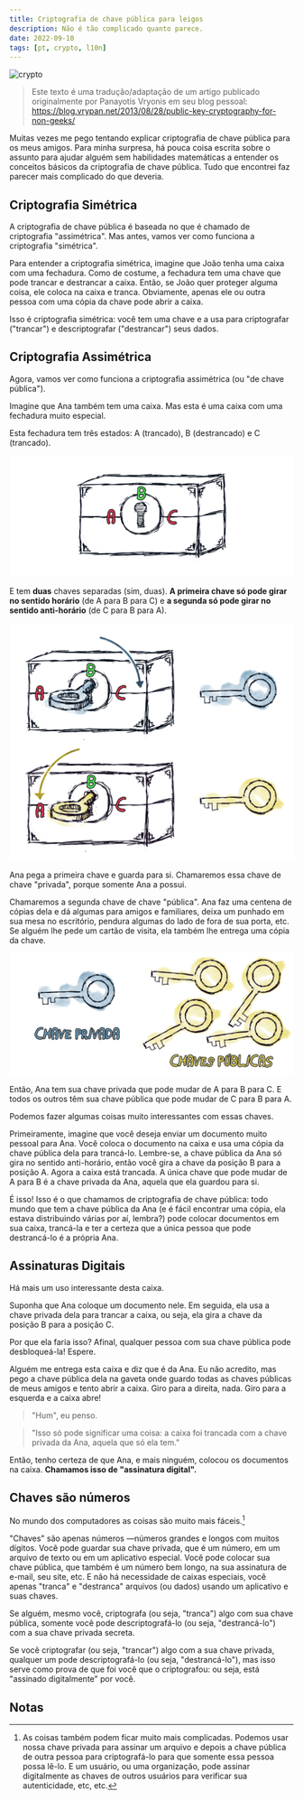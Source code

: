 ```yaml
---
title: Criptografia de chave pública para leigos
description: Não é tão complicado quanto parece.
date: 2022-09-10
tags: [pt, crypto, l10n]
---
```


![crypto](assets/crypto.png)

>Este texto é uma tradução/adaptação de um artigo publicado originalmente por Panayotis Vryonis em seu blog pessoal: https://blog.vrypan.net/2013/08/28/public-key-cryptography-for-non-geeks/

Muitas vezes me pego tentando explicar criptografia de chave pública para os meus amigos.
Para minha surpresa, há pouca coisa escrita sobre o assunto para ajudar alguém sem habilidades matemáticas a entender os conceitos básicos da criptografia de chave pública.
Tudo que encontrei faz parecer mais complicado do que deveria.

## Criptografia Simétrica
A criptografia de chave pública é baseada no que é chamado de criptografia "assimétrica".
Mas antes, vamos ver como funciona a criptografia "simétrica".

Para entender a criptografia simétrica, imagine que João tenha uma caixa com uma fechadura.
Como de costume, a fechadura tem uma chave que pode trancar e destrancar a caixa.
Então, se João quer proteger alguma coisa, ele coloca na caixa e tranca.
Obviamente, apenas ele ou outra pessoa com uma cópia da chave pode abrir a caixa.

Isso é criptografia simétrica: você tem uma chave e a usa para criptografar ("trancar") e descriptografar ("destrancar") seus dados.

## Criptografia Assimétrica
Agora, vamos ver como funciona a criptografia assimétrica (ou "de chave pública").

Imagine que Ana também tem uma caixa.
Mas esta é uma caixa com uma fechadura muito especial.

Esta fechadura tem três estados: A (trancado), B (destrancado) e C (trancado).

![crypto-pub01](assets/crypto-pub01.png)

E tem **duas** chaves separadas (sim, duas).
**A primeira chave só pode girar no sentido horário** (de A para B para C) e **a segunda só pode girar no sentido anti-horário** (de C para B para A).

![crypto-pub02](assets/crypto-pub02.png)

Ana pega a primeira chave e guarda para si.
Chamaremos essa chave de chave "privada", porque somente Ana a possui.

Chamaremos a segunda chave de chave "pública".
Ana faz uma centena de cópias dela e dá algumas para amigos e familiares, deixa um punhado em sua mesa no escritório, pendura algumas do lado de fora de sua porta, etc.
Se alguém lhe pede um cartão de visita, ela também lhe entrega uma cópia da chave.

![crypto-pub03](assets/crypto-pub03.png)

Então, Ana tem sua chave privada que pode mudar de A para B para C.
E todos os outros têm sua chave pública que pode mudar de C para B para A.

Podemos fazer algumas coisas muito interessantes com essas chaves.

Primeiramente, imagine que você deseja enviar um documento muito pessoal para Ana.
Você coloca o documento na caixa e usa uma cópia da chave pública dela para trancá-lo.
Lembre-se, a chave pública da Ana só gira no sentido anti-horário, então você gira a chave da posição B para a posição A.
Agora a caixa está trancada.
A única chave que pode mudar de A para B é a chave privada da Ana, aquela que ela guardou para si.

É isso!
Isso é o que chamamos de criptografia de chave pública: todo mundo que tem a chave pública da Ana (e é fácil encontrar uma cópia, ela estava distribuindo várias por aí, lembra?) pode colocar documentos em sua caixa, trancá-la e ter a certeza que a única pessoa que pode destrancá-lo é a própria Ana.

## Assinaturas Digitais
Há mais um uso interessante desta caixa.

Suponha que Ana coloque um documento nele.
Em seguida, ela usa a chave privada dela para trancar a caixa, ou seja, ela gira a chave da posição B para a posição C.

Por que ela faria isso?
Afinal, qualquer pessoa com sua chave pública pode desbloqueá-la!
Espere.

Alguém me entrega esta caixa e diz que é da Ana.
Eu não acredito, mas pego a chave pública dela na gaveta onde guardo todas as chaves públicas de meus amigos e tento abrir a caixa.
Giro para a direita, nada.
Giro para a esquerda e a caixa abre!

>"Hum", eu penso.

>"Isso só pode significar uma coisa: a caixa foi trancada com a chave privada da Ana, aquela que só ela tem."

Então, tenho certeza de que Ana, e mais ninguém, colocou os documentos na caixa.
**Chamamos isso de "assinatura digital".**

## Chaves são números
No mundo dos computadores as coisas são muito mais fáceis.[^1]

"Chaves" são apenas números —números grandes e longos com muitos dígitos.
Você pode guardar sua chave privada, que é um número, em um arquivo de texto ou em um aplicativo especial.
Você pode colocar sua chave pública, que também é um número bem longo, na sua assinatura de e-mail, seu site, etc.
E não há necessidade de caixas especiais, você apenas "tranca" e "destranca" arquivos (ou dados) usando um aplicativo e suas chaves.

Se alguém, mesmo você, criptografa (ou seja, "tranca") algo com sua chave pública, somente você pode descriptografá-lo (ou seja, "destrancá-lo") com a sua chave privada secreta.

Se você criptografar (ou seja, "trancar") algo com a sua chave privada, qualquer um pode descriptografá-lo (ou seja, "destrancá-lo"), mas isso serve como prova de que foi você que o criptografou: ou seja, está "assinado digitalmente" por você.

## Notas

[^1]: As coisas também podem ficar muito mais complicadas.
Podemos usar nossa chave privada para assinar um arquivo e depois a chave pública de outra pessoa para criptografá-lo para que somente essa pessoa possa lê-lo.
E um usuário, ou uma organização, pode assinar digitalmente as chaves de outros usuários para verificar sua autenticidade, etc, etc.
